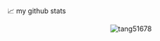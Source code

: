 📈 my github stats

<p align="center"> <img src="https://github-readme-stats.vercel.app/api?username=tang51678&show_icons=true&theme=gotham" alt="tang51678" />

